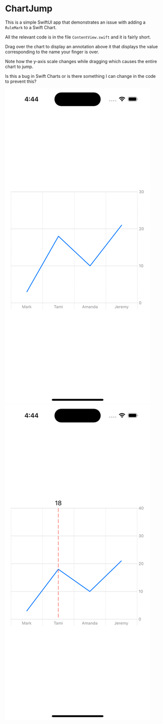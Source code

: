 # ChartJump

This is a simple SwiftUI app that demonstrates an issue
with adding a `RuleMark` to a Swift Chart.

All the relevant code is in the file `ContentView.swift`
and it is fairly short.

Drag over the chart to display an annotation above it
that displays the value corresponding to the name
your finger is over.

Note how the y-axis scale changes while dragging
which causes the entire chart to jump.

Is this a bug in Swift Charts or is there something
I can change in the code to prevent this?

<img alt="without drag" src="/chart-without-drag.png" />
<img alt="with drag" src="/chart-with-drag.png" />
